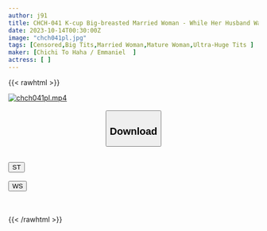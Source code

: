 ```yaml
---
author: j91
title: CHCH-041 K-cup Big-breasted Married Woman - While Her Husband Was On A Business Trip, She Brought A Younger Man She Met On A Dating Site To Her Home For A Two-night, Three-day Affair
date: 2023-10-14T00:30:00Z
image: "chch041pl.jpg"
tags: [Censored,Big Tits,Married Woman,Mature Woman,Ultra-Huge Tits	]
maker: [Chichi To Haha / Emmaniel  ]
actress: [ ]
---
```



{{< rawhtml >}}

<div class="video" data-videoid="6oJdVrm9r2hVZ9">
    <a href="javascript:;">
        <img src="https://my.j91.asia/posts/chch041pl/chch041pl.jpg" width="WIDTH" height="HEIGHT" alt="chch041pl.mp4" loading="lazy">
    </a>
</div>

<script type="text/javascript" src="https://j91.asia/asset/on-demand-st.js"></script>

<br>
  <link rel="stylesheet" href="https://j91.asia/asset/bs5.css">
  
  <center>
  <button class="btn btn-primary" type="button" data-bs-toggle="collapse" data-bs-target=".multi-collapse" aria-expanded="false" aria-controls="multiCollapseExample1 multiCollapseExample2"><h2>Download</h2></button></center>
</p>
<div class="row">
  <div class="col">
    <div class="collapse multi-collapse" id="multiCollapseExample1">
      <div class="card card-body">
	      	      <br>
<div class="buttons">  
<a href="https://streamtape.to/v/6oJdVrm9r2hVZ9"><button class="btn-hover color-3"><i class="fa fa-download"></i> ST</button></a></div>
    </div>
  </div>
</div>
  <div class="col">
    <div class="collapse multi-collapse" id="multiCollapseExample2">
      <div class="card card-body">
	      <br>
<div class="buttons">
    <a href="https://wolfstream.tv/5cx8302c05v8"><button class="btn-hover color-9"><i class="fa fa-download"></i> WS</button></a></div>
<br><br>
      </div>
    </div>
  </div>
</div>

{{< /rawhtml >}}